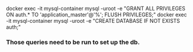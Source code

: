 docker exec -it mysql-container mysql -uroot -e "GRANT ALL PRIVILEGES ON auth.* TO 'application_master'@'%'; FLUSH PRIVILEGES;"
docker exec -it mysql-container mysql -uroot -e "CREATE DATABASE IF NOT EXISTS auth;"
### Those queries need to be run to set up the db.